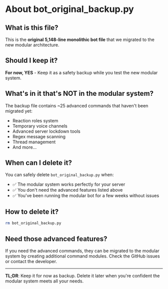 # About bot_original_backup.py

## What is this file?
This is the **original 5,148-line monolithic bot file** that we migrated to the new modular architecture.

## Should I keep it?
**For now, YES** - Keep it as a safety backup while you test the new modular system.

## What's in it that's NOT in the modular system?
The backup file contains ~25 advanced commands that haven't been migrated yet:
- Reaction roles system
- Temporary voice channels  
- Advanced server lockdown tools
- Regex message scanning
- Thread management
- And more...

## When can I delete it?
You can safely delete `bot_original_backup.py` when:
- ✅ The modular system works perfectly for your server
- ✅ You don't need the advanced features listed above
- ✅ You've been running the modular bot for a few weeks without issues

## How to delete it?
```bash
rm bot_original_backup.py
```

## Need those advanced features?
If you need the advanced commands, they can be migrated to the modular system by creating additional command modules. Check the GitHub issues or contact the developer.

---

**TL;DR**: Keep it for now as backup. Delete it later when you're confident the modular system meets all your needs. 